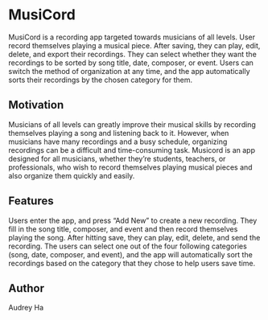 # MusiCord
MusiCord is a recording app targeted towards musicians of all levels. User record themselves playing a musical piece. After saving, they can play, edit, delete, and export their recordings. They can select whether they want the recordings to be sorted by song title, date, composer, or event. Users can switch the method of organization at any time, and the app automatically sorts their recordings by the chosen category for them.

## Motivation
Musicians of all levels can greatly improve their musical skills by recording themselves playing a song and listening back to it. However, when musicians have many recordings and a busy schedule, organizing recordings can be a difficult and time-consuming task. Musicord is an app designed for all musicians, whether they’re students, teachers, or professionals, who wish to record themselves playing musical pieces and also organize them quickly and easily.

## Features
Users enter the app, and press “Add New” to create a new recording. They fill in the song title, composer, and event and then record themselves playing the song. After hitting save, they can play, edit, delete, and send the recording. The users can select one out of the four following categories (song, date, composer, and event), and the app will automatically sort the recordings based on the category that they chose to help users save time. 

## Author
Audrey Ha
